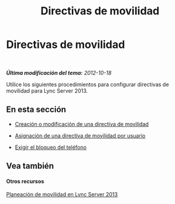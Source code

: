 ﻿---
title: Directivas de movilidad
TOCTitle: Directivas de movilidad
ms:assetid: 8caa5525-e16a-4e38-b3cd-acc0ae9ea375
ms:mtpsurl: https://technet.microsoft.com/es-es/library/JJ688126(v=OCS.15)
ms:contentKeyID: 49889366
ms.date: 01/07/2017
mtps_version: v=OCS.15
ms.translationtype: HT
---

# Directivas de movilidad

 

_**Última modificación del tema:** 2012-10-18_

Utilice los siguientes procedimientos para configurar directivas de movilidad para Lync Server 2013.

## En esta sección

  - [Creación o modificación de una directiva de movilidad](lync-server-2013-create-or-modify-a-mobility-policy.md)

  - [Asignación de una directiva de movilidad por usuario](lync-server-2013-assign-a-per-user-mobility-policy.md)

  - [Exigir el bloqueo del teléfono](lync-server-2013-enforce-phone-locking.md)

## Vea también

#### Otros recursos

[Planeación de movilidad en Lync Server 2013](lync-server-2013-planning-for-mobility.md)

